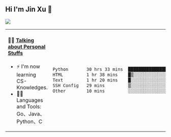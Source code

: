 
## Hi I'm Jin Xu 👋
![](https://komarev.com/ghpvc/?username=jiayouxujin&color=brightgreen&label=PROFILE+VIEWS)



<table align="center">
<tr>
<td valign="top" width="60%">

#### 🏋️‍♀️ <a href="https://github.com/jiayouxujin" target="_blank">Talking about Personal Stuffs</a>
<!-- recent_releases starts -->

- ⚡  I'm now learning CS-Knowledges.  
- 🏊‍♂️ Languages and Tools: Go、Java、Python、C
<!-- recent_releases ends -->
</td>
<td>
 
<!--START_SECTION:waka-->

```txt
Python       30 hrs 33 mins  ██████████████████████▒░░   89.20 %
HTML         1 hr 38 mins    █▒░░░░░░░░░░░░░░░░░░░░░░░   04.78 %
Text         1 hr 20 mins    █░░░░░░░░░░░░░░░░░░░░░░░░   03.92 %
SSH Config   29 mins         ▒░░░░░░░░░░░░░░░░░░░░░░░░   01.43 %
Other        10 mins         ░░░░░░░░░░░░░░░░░░░░░░░░░   00.49 %
```

<!--END_SECTION:waka-->
 
</td>
</tr>
</table>






